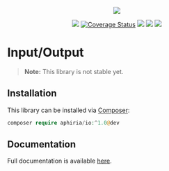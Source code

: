 <p align="center"><a href="https://www.aphiria.com" target="_blank" title="Aphiria"><img src="https://www.aphiria.com/images/aphiria-logo.svg"></a></p>

<p align="center">
<a href="https://travis-ci.com/aphiria/io"><img src="https://travis-ci.com/aphiria/io.svg?branch=master"></a>
<a href='https://coveralls.io/github/aphiria/io?branch=master'><img src='https://coveralls.io/repos/github/aphiria/io/badge.svg?branch=master' alt='Coverage Status' /></a>
<a href="https://packagist.org/packages/aphiria/io"><img src="https://poser.pugx.org/aphiria/io/v/stable.svg"></a>
<a href="https://packagist.org/packages/aphiria/io"><img src="https://poser.pugx.org/aphiria/io/v/unstable.svg"></a>
<a href="https://packagist.org/packages/aphiria/io"><img src="https://poser.pugx.org/aphiria/io/license.svg"></a>
</p>

# Input/Output

> **Note:** This library is not stable yet.

## Installation

This library can be installed via [Composer](https://getcomposer.org/download/):

```php
composer require aphiria/io:^1.0@dev
```

## Documentation

Full documentation is available <a href="https://www.aphiria.com/docs/master/io.html" target="_blank">here</a>.
